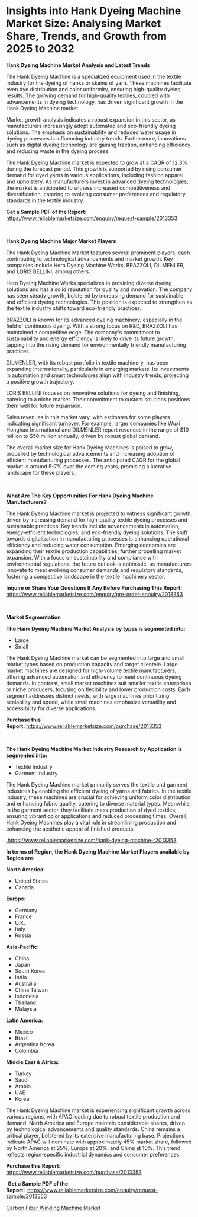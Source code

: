 <p><h1>Insights into Hank Dyeing Machine Market Size: Analysing Market Share, Trends, and Growth from 2025 to 2032</h1></p><p><strong>Hank Dyeing Machine Market Analysis and Latest Trends</strong></p>
<p><p>The Hank Dyeing Machine is a specialized equipment used in the textile industry for the dyeing of hanks or skeins of yarn. These machines facilitate even dye distribution and color uniformity, ensuring high-quality dyeing results. The growing demand for high-quality textiles, coupled with advancements in dyeing technology, has driven significant growth in the Hank Dyeing Machine market.</p><p>Market growth analysis indicates a robust expansion in this sector, as manufacturers increasingly adopt automated and eco-friendly dyeing solutions. The emphasis on sustainability and reduced water usage in dyeing processes is influencing industry trends. Furthermore, innovations such as digital dyeing technology are gaining traction, enhancing efficiency and reducing waste in the dyeing process.</p><p>The Hank Dyeing Machine market is expected to grow at a CAGR of 12.3% during the forecast period. This growth is supported by rising consumer demand for dyed yarns in various applications, including fashion apparel and upholstery. As manufacturers invest in advanced dyeing technologies, the market is anticipated to witness increased competitiveness and diversification, catering to evolving consumer preferences and regulatory standards in the textile industry.</p></p>
<p><strong>Get a Sample PDF of the Report:&nbsp;</strong> <a href="https://www.reliablemarketsize.com/enquiry/request-sample/2013353?utm_campaign=2445&utm_medium=2&utm_source=Github&utm_content=ia&utm_term=10042025&utm_id=hank-dyeing-machine">https://www.reliablemarketsize.com/enquiry/request-sample/2013353</a></p>
<p>&nbsp;</p>
<p><strong>Hank Dyeing Machine Major Market Players</strong></p>
<p><p>The Hank Dyeing Machine Market features several prominent players, each contributing to technological advancements and market growth. Key companies include Hero Dyeing Machine Works, BRAZZOLI, DILMENLER, and LORIS BELLINI, among others.</p><p>Hero Dyeing Machine Works specializes in providing diverse dyeing solutions and has a solid reputation for quality and innovation. The company has seen steady growth, bolstered by increasing demand for sustainable and efficient dyeing technologies. This position is expected to strengthen as the textile industry shifts toward eco-friendly practices.</p><p>BRAZZOLI is known for its advanced dyeing machinery, especially in the field of continuous dyeing. With a strong focus on R&D, BRAZZOLI has maintained a competitive edge. The company's commitment to sustainability and energy efficiency is likely to drive its future growth, tapping into the rising demand for environmentally friendly manufacturing practices.</p><p>DILMENLER, with its robust portfolio in textile machinery, has been expanding internationally, particularly in emerging markets. Its investments in automation and smart technologies align with industry trends, projecting a positive growth trajectory.</p><p>LORIS BELLINI focuses on innovative solutions for dyeing and finishing, catering to a niche market. Their commitment to custom solutions positions them well for future expansion.</p><p>Sales revenues in this market vary, with estimates for some players indicating significant turnover. For example, larger companies like Wuxi Honghao International and DILMENLER report revenues in the range of $10 million to $50 million annually, driven by robust global demand.</p><p>The overall market size for Hank Dyeing Machines is poised to grow, propelled by technological advancements and increasing adoption of efficient manufacturing processes. The anticipated CAGR for the global market is around 5-7% over the coming years, promising a lucrative landscape for these players.</p></p>
<p>&nbsp;</p>
<p><strong>What Are The Key Opportunities For Hank Dyeing Machine Manufacturers?</strong></p>
<p><p>The Hank Dyeing Machine market is projected to witness significant growth, driven by increasing demand for high-quality textile dyeing processes and sustainable practices. Key trends include advancements in automation, energy-efficient technologies, and eco-friendly dyeing solutions. The shift towards digitalization in manufacturing processes is enhancing operational efficiency and reducing water consumption. Emerging economies are expanding their textile production capabilities, further propelling market expansion. With a focus on sustainability and compliance with environmental regulations, the future outlook is optimistic, as manufacturers innovate to meet evolving consumer demands and regulatory standards, fostering a competitive landscape in the textile machinery sector.</p></p>
<p><strong>Inquire or Share Your Questions If Any Before Purchasing This Report:</strong> <a href="https://www.reliablemarketsize.com/enquiry/pre-order-enquiry/2013353?utm_campaign=2445&utm_medium=2&utm_source=Github&utm_content=ia&utm_term=10042025&utm_id=hank-dyeing-machine">https://www.reliablemarketsize.com/enquiry/pre-order-enquiry/2013353</a></p>
<p>&nbsp;</p>
<p><strong>Market Segmentation</strong></p>
<p><strong>The Hank Dyeing Machine Market Analysis by types is segmented into:</strong></p>
<p><ul><li>Large</li><li>Small</li></ul></p>
<p><p>The Hank Dyeing Machine market can be segmented into large and small market types based on production capacity and target clientele. Large market machines are designed for high-volume textile manufacturers, offering advanced automation and efficiency to meet continuous dyeing demands. In contrast, small market machines suit smaller textile enterprises or niche producers, focusing on flexibility and lower production costs. Each segment addresses distinct needs, with large machines prioritizing scalability and speed, while small machines emphasize versatility and accessibility for diverse applications.</p></p>
<p><strong>Purchase this Report:&nbsp;</strong><a href="https://www.reliablemarketsize.com/purchase/2013353?utm_campaign=2445&utm_medium=2&utm_source=Github&utm_content=ia&utm_term=10042025&utm_id=hank-dyeing-machine">https://www.reliablemarketsize.com/purchase/2013353</a></p>
<p>&nbsp;</p>
<p><strong>The Hank Dyeing Machine Market Industry Research by Application is segmented into:</strong></p>
<p><ul><li>Textile Industry</li><li>Garment Industry</li></ul></p>
<p><p>The Hank Dyeing Machine market primarily serves the textile and garment industries by enabling the efficient dyeing of yarns and fabrics. In the textile industry, these machines are crucial for achieving uniform color distribution and enhancing fabric quality, catering to diverse material types. Meanwhile, in the garment sector, they facilitate mass production of dyed textiles, ensuring vibrant color applications and reduced processing times. Overall, Hank Dyeing Machines play a vital role in streamlining production and enhancing the aesthetic appeal of finished products.</p></p>
<p><a href="https://www.reliablemarketsize.com/hank-dyeing-machine-r2013353?utm_campaign=2445&utm_medium=2&utm_source=Github&utm_content=ia&utm_term=10042025&utm_id=hank-dyeing-machine">&nbsp;https://www.reliablemarketsize.com/hank-dyeing-machine-r2013353</a></p>
<p><strong>In terms of Region, the Hank Dyeing Machine Market Players available by Region are:</strong></p>
<p>
    <p> <strong> North America: </strong>
        <ul>
            <li>United States</li>
            <li>Canada</li>
        </ul>
        </p> 
    <p> <strong> Europe: </strong>
        <ul>
            <li>Germany</li>
            <li>France</li>
            <li>U.K.</li>
            <li>Italy</li>
            <li>Russia</li>
        </ul>
        </p> 
    <p> <strong> Asia-Pacific: </strong>
        <ul>
            <li>China</li>
            <li>Japan</li>
            <li>South Korea</li>
            <li>India</li>
            <li>Australia</li>
            <li>China Taiwan</li>
            <li>Indonesia</li>
            <li>Thailand</li>
            <li>Malaysia</li>
        </ul>
        </p> 
    <p> <strong> Latin America: </strong>
        <ul>
            <li>Mexico</li>
            <li>Brazil</li>
            <li>Argentina Korea</li>
            <li>Colombia</li>
        </ul>
        </p> 
    <p> <strong> Middle East & Africa: </strong>
        <ul>
            <li>Turkey</li>
            <li>Saudi</li>
            <li>Arabia</li>
            <li>UAE</li>
            <li>Korea</li>
        </ul>
    </p>
    </p>
<p><p>The Hank Dyeing Machine market is experiencing significant growth across various regions, with APAC leading due to robust textile production and demand. North America and Europe maintain considerable shares, driven by technological advancements and quality standards. China remains a critical player, bolstered by its extensive manufacturing base. Projections indicate APAC will dominate with approximately 45% market share, followed by North America at 25%, Europe at 20%, and China at 10%. This trend reflects region-specific industrial dynamics and consumer preferences.</p></p>
<p><strong>Purchase this Report: </strong><a href="https://www.reliablemarketsize.com/purchase/2013353?utm_campaign=2445&utm_medium=2&utm_source=Github&utm_content=ia&utm_term=10042025&utm_id=hank-dyeing-machine">https://www.reliablemarketsize.com/purchase/2013353</a></p>
<p>&nbsp;<strong>Get a Sample PDF of the Report:&nbsp;&nbsp;</strong><a href="https://www.reliablemarketsize.com/enquiry/request-sample/2013353?utm_campaign=2445&utm_medium=2&utm_source=Github&utm_content=ia&utm_term=10042025&utm_id=hank-dyeing-machine">https://www.reliablemarketsize.com/enquiry/request-sample/2013353</a></p>
<p><strong></strong></p>
<p><p><a href="https://github.com/kbollin866/Market-Research-Report-List-1/blob/main/carbon-fiber-winding-machine-market.md?utm_campaign=2445&utm_medium=2&utm_source=Github&utm_content=ia&utm_term=10042025&utm_id=hank-dyeing-machine">Carbon Fiber Winding Machine Market</a></p></p>